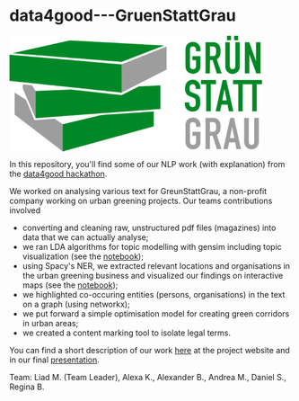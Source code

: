 # data4good---GruenStattGrau

<img src="/assets/Gruenstattgrau_Logo.jpg" alt="Gruenstattgrau" align="middle">


In this repository, you'll find some of our NLP work (with explanation) from the <a href = "https://trendydots.com/data4good/" >data4good hackathon</a>. 

We worked on analysing various text for GreunStattGrau, a non-profit company working on urban greening projects. Our teams contributions involved 
<ul><li>
converting and cleaning raw, unstructured pdf files (magazines) into data that we can actually analyse;</li>
    <li>we ran LDA algorithms for topic modelling with gensim including topic visualization (see the <a href = "/notebooks/1.1_LiadRegDan_topicmodelling.ipynb" >notebook</a>); </li>
    <li>using Spacy's NER, we extracted relevant locations and organisations in the urban greening business and visualized our findings on interactive maps (see the <a href = "/notebooks/2.0_RegDan_locationdetection.ipynb" >notebook</a>); </li>
        <li> we highlighted co-occuring entities (persons, organisations) in the text on a graph (using networkx);
            <li>we put forward a simple optimisation model for creating green corridors in urban areas; </li>
    <li>we created a content marking tool to isolate legal terms.</li>
    </ul>

You can find a short description of our work <a href = "https://trendydots.com/data4good/challenge1.html" >here</a> at the project website and in our final <a href = "/assets/ch1-final-results.pdf" >presentation</a>. 

Team: Liad M. (Team Leader), Alexa K., Alexander B., Andrea M., Daniel S., Regina B. 


